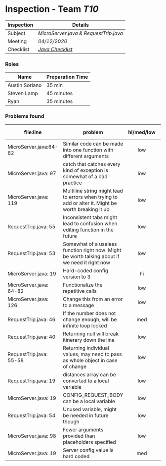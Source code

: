 # Inspection - Team *T10* 
| Inspection | Details |
| ----- | ----- |
| Subject | *MicroServer.java & RequestTrip.java* |
| Meeting | *04/12/2020* |
| Checklist | *[Java Checklist](http://www.cs.toronto.edu/~sme/CSC444F/handouts/java_checklist.pdf)* |


### Roles
| Name | Preparation Time |
| ---- | ---- |
| Austin Soriano | 35 min |
| Steven Lamp | 45 minutes| 
|Ryan | 35 minutes|



### Problems found
| file:line | problem | hi/med/low | who found | github#  |
| --- | --- | :---: | :---: | --- |
| MicroServer.java:64-82 | Similar code can be made into one function with different arguments | low | Austin | |
| MicroServer.java: 97 | catch that catches every kind of exception is somewhat of a bad practice | low | Austin | |
| MicroServer.java: 119 | Multiline string might lead to errors when trying to add or alter it. Might be worth breaking it up | low | Austin | |
| RequestTrip.java: 55 | Inconsistent tabs might lead to confusion when editing function in the future | low | Austin | |
| RequestTrip.java: 53 | Somewhat of a useless function right now. Might be worth talking about if we need it right now | low | Austin | |
|MicroServer.java: 19 | Hard-coded config version to 3| hi | Steven Lamp | |
|MicroServer.java: 64-82| Functionalize the repetitive calls | low | Steven Lamp ||
|MicroServer.java: 126 | Change this from an error to a message| low|Steven Lamp|| 
|RequestTrip.java: 46| If the number does not change enough, will be infinite loop locked| med|Steven Lamp| 
|RequestTrip.java: 40| Returning null will break itinerary down the line|low|Steven Lamp| 
|RequestTrip.java: 55-58| Returning individual values, may need to pass as whole object in case of change| low| Steven Lamp||
|RequestTrip.java: 19 | distances array can be converted to a local variable |low  |Ryan| |
|MicroServer.java: 19 | CONFIG_REQUEST_BODY can be a local variable|low |Ryan | |
|RequestTrip.java: 54 | Unused variable, might be needed in future though| low|Ryan | |
|MicroServer.java: 98| Fewer arguments provided than placeholders specified| low|Ryan | |
|MicroServer.java: 19 | Server config value is hard coded| med| Ryan| |
